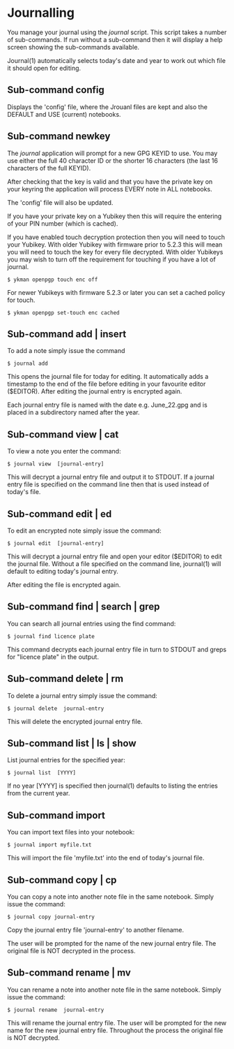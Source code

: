 # Journalling

You manage your journal using the *journal* script. This script takes a 
number of sub-commands. If run without a sub-command then it will display 
a help screen showing the sub-commands available.

Journal(1) automatically selects today's date and year to work out which 
file it should open for editing.



## Sub-command config

Displays the 'config' file, where the Jrouanl files are kept and also 
the DEFAULT and USE (current) notebooks.


## Sub-command newkey

The *journal* application will prompt for a new GPG KEYID to use. You may 
use either the full 40 character ID or the shorter 16 characters (the 
last 16 characters of the full KEYID).

After checking that the key is valid and that you have the private key 
on your keyring the application will process EVERY note in ALL 
notebooks.

The 'config' file will also be updated.

If you have your private key on a Yubikey then this will require the 
entering of your PIN number (which is cached).  

If you have enabled touch decryption protection then you will need to 
touch your Yubikey. With older Yubikey with firmware prior to 5.2.3 
this will mean you will need to touch the key for every file decrypted. 
With older Yubikeys you may wish to turn off the requirement for 
touching if you have a lot of journal.

```shell
$ ykman openpgp touch enc off
```

For newer Yubikeys with firmware 5.2.3 or later you can set a cached 
policy for touch.

```shell
$ ykman openpgp set-touch enc cached
```


## Sub-command add | insert

To add a note simply issue the command

```shell
$ journal add  
```

This opens the journal file for today for editing. It automatically adds 
a timestamp to the end of the file before editing in your favourite 
editor ($EDITOR). After editing the journal entry is encrypted again.

Each journal entry file is named with the date e.g. June_22.gpg and is 
placed in a subdirectory named after the year. 


## Sub-command view | cat

To view a note you enter the command:

```shell
$ journal view  [journal-entry]
```

This will decrypt a journal entry file and output it to STDOUT. If a 
journal entry file is specified on the command line then that is used 
instead of today's file.


## Sub-command edit | ed

To edit an encrypted note simply issue the command:

```shell
$ journal edit  [journal-entry] 
```

This will decrypt a journal entry file and open your editor ($EDITOR) to 
edit the journal file. Without a file specified on the command line, 
journal(1) will default to editing today's journal entry.

After editing the file is encrypted again.

## Sub-command find | search | grep

You can search all journal entries using the find command:

```shell
$ journal find licence plate
```

This command decrypts each journal entry file in turn to STDOUT and greps for 
"licence plate" in the output. 


## Sub-command delete | rm

To delete a journal entry simply issue the command: 

```shell
$ journal delete  journal-entry
```

This will delete the encrypted journal entry file.


## Sub-command list | ls | show

List journal entries for the specified year:

```shell
$ journal list  [YYYY] 
```

If no year [YYYY] is specified then journal(1) defaults to listing the 
entries from the current year.

## Sub-command import

You can import text files into your notebook:

```shell
$ journal import myfile.txt
```

This will import the file 'myfile.txt' into the end of today's journal 
file. 


## Sub-command copy | cp 

You can copy a note into another note file in the same notebook. Simply 
issue the command: 

```shell
$ journal copy journal-entry
```

Copy the journal entry file 'journal-entry' to another filename. 

The user will be prompted for the name of the new journal entry file. The 
original file is NOT decrypted in the process.


## Sub-command rename | mv

You can rename a note into another note file in the same notebook. Simply 
issue the command: 

```shell
$ journal rename  journal-entry
```

This will rename the journal entry file. The user will be prompted for 
the new name for the new journal entry file. Throughout the process the 
original file is NOT decrypted.

